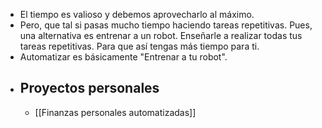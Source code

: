 - El tiempo es valioso y debemos aprovecharlo al máximo.
- Pero, que tal si pasas mucho tiempo haciendo tareas repetitivas. Pues, una alternativa es entrenar a un robot. Enseñarle a realizar todas tus tareas repetitivas. Para que así tengas más tiempo para ti.
- Automatizar es básicamente "Entrenar a tu robot".
- ## Proyectos personales
	- [[Finanzas personales automatizadas]]
